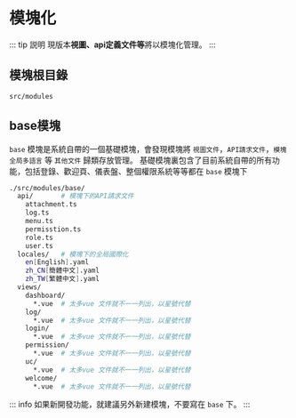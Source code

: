 # 模塊化

::: tip 説明
現版本**視圖、api定義文件等**將以模塊化管理。
:::

## 模塊根目錄

`src/modules`

## base模塊

`base` 模塊是系統自帶的一個基礎模塊，會發現模塊將 `視圖文件`，`API請求文件`，`模塊全局多語言` 等 `其他文件` 歸類存放管理。
基礎模塊裏包含了目前系統自帶的所有功能，包括登錄、歡迎頁、儀表盤、整個權限系統等等都在 `base` 模塊下
```bash
./src/modules/base/
  api/       # 模塊下的API請求文件
    attachment.ts
    log.ts
    menu.ts
    permisstion.ts
    role.ts
    user.ts
  locales/   # 模塊下的全局國際化
    en[English].yaml
    zh_CN[簡體中文].yaml
    zh_TW[繁體中文].yaml
  views/
    dashboard/  
      *.vue  # 太多vue 文件就不一一列出，以星號代替
    log/
      *.vue  # 太多vue 文件就不一一列出，以星號代替
    login/
      *.vue  # 太多vue 文件就不一一列出，以星號代替
    permission/
      *.vue  # 太多vue 文件就不一一列出，以星號代替
    uc/
      *.vue  # 太多vue 文件就不一一列出，以星號代替
    welcome/
      *.vue  # 太多vue 文件就不一一列出，以星號代替
```

::: info 
如果新開發功能，就建議另外新建模塊，不要寫在 `base` 下。
:::